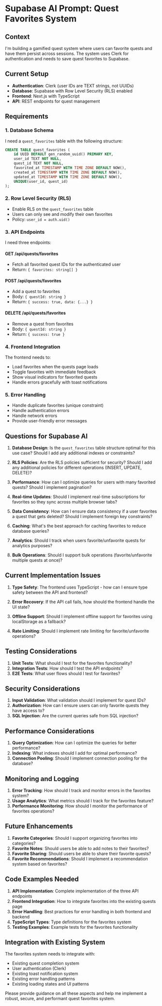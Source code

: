 # Supabase AI Prompt: Quest Favorites System

## Context
I'm building a gamified quest system where users can favorite quests and have them persist across sessions. The system uses Clerk for authentication and needs to save quest favorites to Supabase.

## Current Setup
- **Authentication**: Clerk (user IDs are TEXT strings, not UUIDs)
- **Database**: Supabase with Row Level Security (RLS) enabled
- **Frontend**: Next.js with TypeScript
- **API**: REST endpoints for quest management

## Requirements

### 1. Database Schema
I need a `quest_favorites` table with the following structure:
```sql
CREATE TABLE quest_favorites (
    id UUID DEFAULT gen_random_uuid() PRIMARY KEY,
    user_id TEXT NOT NULL,
    quest_id TEXT NOT NULL,
    favorited_at TIMESTAMP WITH TIME ZONE DEFAULT NOW(),
    created_at TIMESTAMP WITH TIME ZONE DEFAULT NOW(),
    updated_at TIMESTAMP WITH TIME ZONE DEFAULT NOW(),
    UNIQUE(user_id, quest_id)
);
```

### 2. Row Level Security (RLS)
- Enable RLS on the `quest_favorites` table
- Users can only see and modify their own favorites
- Policy: `user_id = auth.uid()`

### 3. API Endpoints
I need three endpoints:

#### GET /api/quests/favorites
- Fetch all favorited quest IDs for the authenticated user
- Return: `{ favorites: string[] }`

#### POST /api/quests/favorites
- Add a quest to favorites
- Body: `{ questId: string }`
- Return: `{ success: true, data: {...} }`

#### DELETE /api/quests/favorites
- Remove a quest from favorites
- Body: `{ questId: string }`
- Return: `{ success: true }`

### 4. Frontend Integration
The frontend needs to:
- Load favorites when the quests page loads
- Toggle favorites with immediate feedback
- Show visual indicators for favorited quests
- Handle errors gracefully with toast notifications

### 5. Error Handling
- Handle duplicate favorites (unique constraint)
- Handle authentication errors
- Handle network errors
- Provide user-friendly error messages

## Questions for Supabase AI

1. **Database Design**: Is the `quest_favorites` table structure optimal for this use case? Should I add any additional indexes or constraints?

2. **RLS Policies**: Are the RLS policies sufficient for security? Should I add any additional policies for different operations (INSERT, UPDATE, DELETE)?

3. **Performance**: How can I optimize queries for users with many favorited quests? Should I implement pagination?

4. **Real-time Updates**: Should I implement real-time subscriptions for favorites so they sync across multiple browser tabs?

5. **Data Consistency**: How can I ensure data consistency if a user favorites a quest that gets deleted? Should I implement foreign key constraints?

6. **Caching**: What's the best approach for caching favorites to reduce database queries?

7. **Analytics**: Should I track when users favorite/unfavorite quests for analytics purposes?

8. **Bulk Operations**: Should I support bulk operations (favorite/unfavorite multiple quests at once)?

## Current Implementation Issues

1. **Type Safety**: The frontend uses TypeScript - how can I ensure type safety between the API and frontend?

2. **Error Recovery**: If the API call fails, how should the frontend handle the UI state?

3. **Offline Support**: Should I implement offline support for favorites using localStorage as a fallback?

4. **Rate Limiting**: Should I implement rate limiting for favorite/unfavorite operations?

## Testing Considerations

1. **Unit Tests**: What should I test for the favorites functionality?
2. **Integration Tests**: How should I test the API endpoints?
3. **E2E Tests**: What user flows should I test for favorites?

## Security Considerations

1. **Input Validation**: What validation should I implement for quest IDs?
2. **Authorization**: How can I ensure users can only favorite quests they have access to?
3. **SQL Injection**: Are the current queries safe from SQL injection?

## Performance Considerations

1. **Query Optimization**: How can I optimize the queries for better performance?
2. **Indexing**: What indexes should I add for optimal performance?
3. **Connection Pooling**: Should I implement connection pooling for the database?

## Monitoring and Logging

1. **Error Tracking**: How should I track and monitor errors in the favorites system?
2. **Usage Analytics**: What metrics should I track for the favorites feature?
3. **Performance Monitoring**: How should I monitor the performance of favorites operations?

## Future Enhancements

1. **Favorite Categories**: Should I support organizing favorites into categories?
2. **Favorite Notes**: Should users be able to add notes to their favorites?
3. **Favorite Sharing**: Should users be able to share their favorite quests?
4. **Favorite Recommendations**: Should I implement a recommendation system based on favorites?

## Code Examples Needed

1. **API Implementation**: Complete implementation of the three API endpoints
2. **Frontend Integration**: How to integrate favorites into the existing quests page
3. **Error Handling**: Best practices for error handling in both frontend and backend
4. **TypeScript Types**: Type definitions for the favorites system
5. **Testing Examples**: Example tests for the favorites functionality

## Integration with Existing System

The favorites system needs to integrate with:
- Existing quest completion system
- User authentication (Clerk)
- Existing toast notification system
- Existing error handling patterns
- Existing loading states and UI patterns

Please provide guidance on all these aspects and help me implement a robust, secure, and performant quest favorites system. 